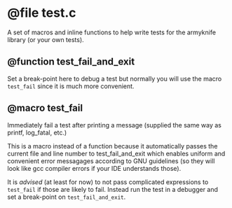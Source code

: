 # @file test.c

A set of macros and inline functions to help write tests for the
armyknife library (or your own tests).
 
## @function test_fail_and_exit

Set a break-point here to debug a test but normally you will use
the macro `test_fail` since it is much more convenient.
 
## @macro test_fail

Immediately fail a test after printing a message (supplied the same
way as printf, log_fatal, etc.)

This is a macro instead of a function because it automatically
passes the current file and line number to test_fail_and_exit which
enables uniform and convenient error messagages according to GNU
guidelines (so they will look like gcc compiler errors if your IDE
understands those).

It is *advised* (at least for now) to not pass complicated
expressions to `test_fail` if those are likely to fail. Instead run
the test in a debugger and set a break-point on
`test_fail_and_exit`.
 
